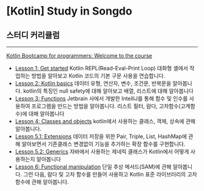 # [Kotlin] Study in Songdo

## 스터디 커리큘럼

---

[Kotlin Bootcamp for programmers: Welcome to the course](https://developer.android.com/codelabs/kotlin-bootcamp-welcome?hl=ko#0)

- [Lesson 1: Get started](https://codelabs.developers.google.com/codelabs/kotlin-bootcamp-introduction/?hl=ko)
Kotlin REPL(Read-Eval-Print Loop) 대화형 셸에서 작업하는 방법을 알아보고 Kotlin 코드의 기본 구문 사용을 연습합니다.
- [Lesson 2: Kotlin basics](https://codelabs.developers.google.com/codelabs/kotlin-bootcamp-basics/?hl=ko)
데이터 유형, 연산자, 변수, 조건문, 반복문을 알아봅니다. kotlin의 특징인 null safety에 대해 알아보고 배열, 리스트에 대해 알아봅니다
- [Lesson 3: Functions](https://codelabs.developers.google.com/codelabs/kotlin-bootcamp-functions/?hl=ko)
Jetbrain 사에서 개발한 IntelliJ를 통해 함수 및 인수를 사용하여 프로그램을 만드는 방법을 알아봅니다. 
리스트 필터, 람다, 고차함수(고계함수)에 대해 알아봅니다
- [Lesson 4: Classes and objects](https://codelabs.developers.google.com/codelabs/kotlin-bootcamp-classes/?hl=ko)
kotlin에서 사용하는 클래스, 객체, 상속에 관해 알아봅니다.
- [Lesson 5.1: Extensions](https://codelabs.developers.google.com/codelabs/kotlin-bootcamp-extensions/?hl=ko)
데이터 저장을 위한 Pair, Triple, List, HashMap에 관해 알아보면서 기존클래스 변경없이 기능을 추가하는 확장 함수를 구현합니다.
- [Lesson 5.2: Generics](https://codelabs.developers.google.com/codelabs/kotlin-bootcamp-generics/?hl=ko)
자바에서 사용하는 제네릭 클래스가 Kotlin에서 어떻게 사용하는지 알아봅니다
- [Lesson 6: Functional manipulation](https://codelabs.developers.google.com/codelabs/kotlin-bootcamp-sams/?hl=ko)
단일 추상 메서드(SAM)에 관해 알아봅니다. 그런 다음, 람다 및 고차 함수를 만들어 사용하고 Kotlin 표준 라이브러리의 고차 함수에 관해 알아봅니다.
